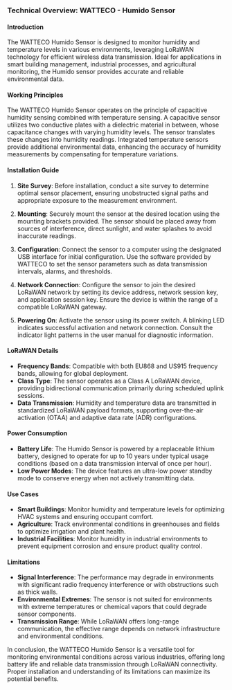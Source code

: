 ### Technical Overview: WATTECO - Humido Sensor

#### Introduction
The WATTECO Humido Sensor is designed to monitor humidity and temperature levels in various environments, leveraging LoRaWAN technology for efficient wireless data transmission. Ideal for applications in smart building management, industrial processes, and agricultural monitoring, the Humido sensor provides accurate and reliable environmental data.

#### Working Principles
The WATTECO Humido Sensor operates on the principle of capacitive humidity sensing combined with temperature sensing. A capacitive sensor utilizes two conductive plates with a dielectric material in between, whose capacitance changes with varying humidity levels. The sensor translates these changes into humidity readings. Integrated temperature sensors provide additional environmental data, enhancing the accuracy of humidity measurements by compensating for temperature variations.

#### Installation Guide
1. **Site Survey**: Before installation, conduct a site survey to determine optimal sensor placement, ensuring unobstructed signal paths and appropriate exposure to the measurement environment.

2. **Mounting**: Securely mount the sensor at the desired location using the mounting brackets provided. The sensor should be placed away from sources of interference, direct sunlight, and water splashes to avoid inaccurate readings.

3. **Configuration**: Connect the sensor to a computer using the designated USB interface for initial configuration. Use the software provided by WATTECO to set the sensor parameters such as data transmission intervals, alarms, and thresholds.

4. **Network Connection**: Configure the sensor to join the desired LoRaWAN network by setting its device address, network session key, and application session key. Ensure the device is within the range of a compatible LoRaWAN gateway.

5. **Powering On**: Activate the sensor using its power switch. A blinking LED indicates successful activation and network connection. Consult the indicator light patterns in the user manual for diagnostic information.

#### LoRaWAN Details
- **Frequency Bands**: Compatible with both EU868 and US915 frequency bands, allowing for global deployment.
- **Class Type**: The sensor operates as a Class A LoRaWAN device, providing bidirectional communication primarily during scheduled uplink sessions.
- **Data Transmission**: Humidity and temperature data are transmitted in standardized LoRaWAN payload formats, supporting over-the-air activation (OTAA) and adaptive data rate (ADR) configurations.

#### Power Consumption
- **Battery Life**: The Humido Sensor is powered by a replaceable lithium battery, designed to operate for up to 10 years under typical usage conditions (based on a data transmission interval of once per hour).
- **Low Power Modes**: The device features an ultra-low power standby mode to conserve energy when not actively transmitting data.

#### Use Cases
- **Smart Buildings**: Monitor humidity and temperature levels for optimizing HVAC systems and ensuring occupant comfort.
- **Agriculture**: Track environmental conditions in greenhouses and fields to optimize irrigation and plant health.
- **Industrial Facilities**: Monitor humidity in industrial environments to prevent equipment corrosion and ensure product quality control.

#### Limitations
- **Signal Interference**: The performance may degrade in environments with significant radio frequency interference or with obstructions such as thick walls.
- **Environmental Extremes**: The sensor is not suited for environments with extreme temperatures or chemical vapors that could degrade sensor components.
- **Transmission Range**: While LoRaWAN offers long-range communication, the effective range depends on network infrastructure and environmental conditions.

In conclusion, the WATTECO Humido Sensor is a versatile tool for monitoring environmental conditions across various industries, offering long battery life and reliable data transmission through LoRaWAN connectivity. Proper installation and understanding of its limitations can maximize its potential benefits.